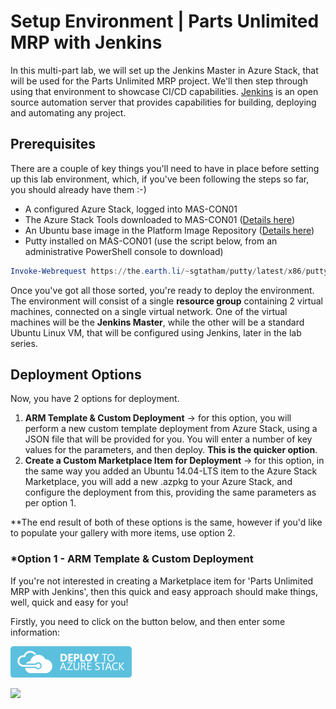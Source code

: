 # Setup Environment | Parts Unlimited MRP with Jenkins
In this multi-part lab, we will set up the Jenkins Master in Azure Stack, that will be used for the Parts Unlimited MRP project. We'll then step through using that environment to showcase CI/CD capabilities. [Jenkins](https://jenkins.io/) is an open source automation server that provides capabilities for building, deploying and automating any project.

## Prerequisites 
There are a couple of key things you'll need to have in place before setting up this lab environment, which, if you've been following the steps so far, you should already have them :-)

  - A configured Azure Stack, logged into MAS-CON01
  - The Azure Stack Tools downloaded to MAS-CON01 ([Details here](deploy/azurestack/docs/adding_vm_images.md))
  - An Ubuntu base image in the Platform Image Repository ([Details here](deploy/azurestack/docs/adding_vm_images.md))
  - Putty installed on MAS-CON01 (use the script below, from an administrative PowerShell console to download)

```powershell
Invoke-Webrequest https://the.earth.li/~sgtatham/putty/latest/x86/putty.exe -OutFile C:\putty.exe
```
Once you've got all those sorted, you're ready to deploy the environment. The environment will consist of a single **resource group** containing 2 virtual machines, connected on a single virtual network. One of the virtual machines will be the **Jenkins Master**, while the other will be a standard Ubuntu Linux VM, that will be configured using Jenkins, later in the lab series.

## Deployment Options

Now, you have 2 options for deployment.

1. **ARM Template & Custom Deployment** -> for this option, you will perform a new custom template deployment from Azure Stack, using a JSON file that will be provided for you. You will enter a number of key values for the parameters, and then deploy. **This is the quicker option**.
2. **Create a Custom Marketplace Item for Deployment** -> for this option, in the same way you added an Ubuntu 14.04-LTS item to the Azure Stack Marketplace, you will add a new .azpkg to your Azure Stack, and configure the deployment from this, providing the same parameters as per option 1.

**The end result of both of these options is the same, however if you'd like to populate your gallery with more items, use option 2.

### *Option 1 - ARM Template & Custom Deployment
If you're not interested in creating a Marketplace item for 'Parts Unlimited MRP with Jenkins', then this quick and easy approach should make things, well, quick and easy for you!

Firstly, you need to click on the button below, and then enter some information:

  [![Deploy to Azure Stack](/deploy/azurestack/docs/media/DeployToStack.png)](https://portal.azurestack.local/#create/Microsoft.Template/uri/https%3A%2F%2Fraw.githubusercontent.com%2Fmattmcspirit%2FPartsUnlimitedMRP%2Fpatch-2%2Fdeploy%2Fazurestack%2Finstances%2Fjenkins_mrp%2FPartsUnlimitedMRP.MRPwithJenkins%2FDeploymentTemplates%2FMRPwithJenkinsDeploy.json)

<a href="https://portal.azurestack.local/#create/Microsoft.Template/uri/https%3A%2F%2Fraw.githubusercontent.com%2Fmattmcspirit%2FPartsUnlimitedMRP%2Fpatch-2%2Fdeploy%2Fazurestack%2Finstances%2Fjenkins_mrp%2FPartsUnlimitedMRP.MRPwithJenkins%2FDeploymentTemplates%2FMRPwithJenkinsDeploy.json" target="_blank">
        <img src="http://azuredeploy.net/deploybutton.png"/>
</a>
